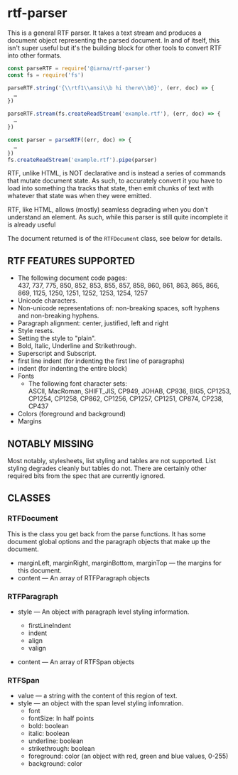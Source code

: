 # rtf-parser

This is a general RTF parser.  It takes a text stream and produces a document
object representing the parsed document.  In and of itself, this isn't super
useful but it's the building block for other tools to convert RTF into other
formats.


```js
const parseRTF = require('@iarna/rtf-parser')
const fs = require('fs')

parseRTF.string('{\\rtf1\\ansi\\b hi there\\b0}', (err, doc) => {
  …
})

parseRTF.stream(fs.createReadStream('example.rtf'), (err, doc) => {
  …
})

const parser = parseRTF((err, doc) => {
  …
})
fs.createReadStream('example.rtf').pipe(parser)
```

RTF, unlike HTML, is NOT declarative and is instead a series of commands
that mutate document state.  As such, to accurately convert it you have to
load into something tha tracks that state, then emit chunks of text with
whatever that state was when they were emitted.

RTF, like HTML, allows (mostly) seamless degrading when you don't understand
an element.  As such, while this parser is still quite incomplete it is
already useful

The document returned is of the `RTFDocument` class, see below for details.

## RTF FEATURES SUPPORTED

* The following document code pages:<br>
  437, 737, 775, 850, 852, 853, 855, 857, 858, 860, 861, 863, 865, 866, 869,
  1125, 1250, 1251, 1252, 1253, 1254, 1257
* Unicode characters.
* Non-unicode representations of: non-breaking spaces, soft hyphens and non-breaking hyphens.
* Paragraph alignment: center, justified, left and right
* Style resets.
* Setting the style to "plain".
* Bold, Italic, Underline and Strikethrough.
* Superscript and Subscript.
* first line indent (for indenting the first line of paragraphs)
* indent (for indenting the entire block)
* Fonts
  * The following font character sets:<br>
    ASCII, MacRoman, SHIFT_JIS, CP949, JOHAB, CP936, BIG5, CP1253, CP1254,
    CP1258, CP862, CP1256, CP1257, CP1251, CP874, CP238, CP437
* Colors (foreground and background) 
* Margins

## NOTABLY MISSING

Most notably, stylesheets, list styling and tables are not supported.  List
styling degrades cleanly but tables do not.  There are certainly other
required bits from the spec that are currently ignored.

## CLASSES

### RTFDocument

This is the class you get back from the parse functions.  It has some
document global options and the paragraph objects that make up the document.

* marginLeft, marginRight, marginBottom, marginTop — the margins for this document.
* content — An array of RTFParagraph objects

### RTFParagraph

* style — An object with paragraph level styling information.
  * firstLineIndent
  * indent
  * align
  * valign

* content — An array of RTFSpan objects

### RTFSpan

* value — a string with the content of this region of text.
* style — an object with the span level styling infomration.
  * font
  * fontSize: In half points
  * bold: boolean
  * italic: boolean
  * underline: boolean
  * strikethrough: boolean
  * foreground: color (an object with red, green and blue values, 0-255)
  * background: color
